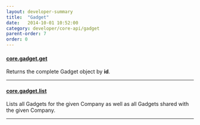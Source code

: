 ```yaml
---
layout: developer-summary
title:  "Gadget"
date:   2014-10-01 10:52:00
category: developer/core-api/gadget
parent-order: 7
order: 0
---
```


#### [core.gadget.get]({{site.absoluteurl}}developer/core-api/gadget/core.gadget.get)

Returns the complete Gadget object by **id**.

***

#### [core.gadget.list]({{site.absoluteurl}}developer/core-api/gadget/core.gadget.list)

Lists all Gadgets for the given Company as well as all Gadgets shared with the given Company.

***
